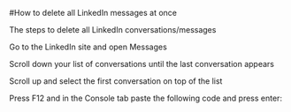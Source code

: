 #How to delete all LinkedIn messages at once

The steps to delete all LinkedIn conversations/messages

Go to the LinkedIn site and open Messages

Scroll down your list of conversations until the last conversation appears

Scroll up and select the first conversation on top of the list

Press F12 and in the Console tab paste the following code and press enter:
